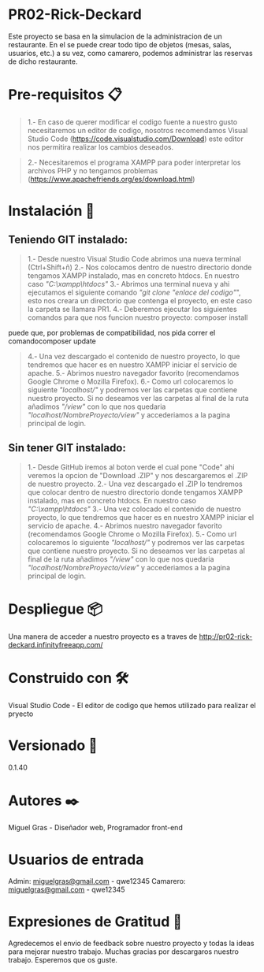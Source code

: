 # PR02-Rick-Deckard

Este proyecto se basa en la simulacion de la administracion de un restaurante. En el se puede crear todo tipo de objetos (mesas, salas, usuarios, etc.) a su vez, como camarero, podemos administrar las reservas de dicho restaurante.

# Pre-requisitos 📋

>1.- En caso de querer modificar el codigo fuente a nuestro gusto necesitaremos un editor de codigo, nosotros recomendamos Visual Studio Code (https://code.visualstudio.com/Download) este editor nos permitira realizar los cambios deseados.

>2.- Necesitaremos el programa XAMPP para poder interpretar los archivos PHP y no tengamos problemas (https://www.apachefriends.org/es/download.html)

# Instalación 🔧

## Teniendo GIT instalado:

>1.- Desde nuestro Visual Studio Code abrimos una nueva terminal (Ctrl+Shift+ñ)
>2.- Nos colocamos dentro de nuestro directorio donde tengamos XAMPP instalado, mas en concreto htdocs. En nuestro caso _"C:\xampp\htdocs"_
>3.- Abrimos una terminal nueva y ahi ejecutamos el siguiente comando _"git clone "enlace del codigo"_", esto nos creara un directorio que contenga el proyecto, en este caso la carpeta se llamara PR1.
>4.- Deberemos ejecutar los siguientes comandos para que nos funcion nuestro proyecto: composer install

puede que, por problemas de compatibilidad, nos pida correr el comandocomposer update

>4.- Una vez descargado el contenido de nuestro proyecto, lo que tendremos que hacer es en nuestro XAMPP iniciar el servicio de apache.
>5.- Abrimos nuestro navegador favorito (recomendamos Google Chrome o Mozilla Firefox).
>6.- Como url colocaremos lo siguiente _"localhost/"_ y podremos ver las carpetas que contiene nuestro proyecto. Si no deseamos ver las carpetas al final de la ruta añadimos _"/view"_ con lo que nos quedaria _"localhost/NombreProyecto/view"_ y accederiamos a la pagina principal de login.

## Sin tener GIT instalado:

>1.- Desde GitHub iremos al boton verde el cual pone "Code" ahi veremos la opcion de "Download .ZIP" y nos descargaremos el .ZIP de nuestro proyecto.
>2.- Una vez descargado el .ZIP lo tendremos que colocar dentro de nuestro directorio donde tengamos XAMPP instalado, mas en concreto htdocs. En nuestro caso _"C:\xampp\htdocs"_
>3.- Una vez colocado el contenido de nuestro proyecto, lo que tendremos que hacer es en nuestro XAMPP iniciar el servicio de apache.
>4.- Abrimos nuestro navegador favorito (recomendamos Google Chrome o Mozilla Firefox).
>5.- Como url colocaremos lo siguiente _"localhost/"_ y podremos ver las carpetas que contiene nuestro proyecto. Si no deseamos ver las carpetas al final de la ruta añadimos _"/view"_ con lo que nos quedaria _"localhost/NombreProyecto/view"_ y accederiamos a la pagina principal de login.

# Despliegue 📦

Una manera de acceder a nuestro proyecto es a traves de http://pr02-rick-deckard.infinityfreeapp.com/

# Construido con 🛠️
Visual Studio Code - El editor de codigo que hemos utilizado para realizar el pryecto

# Versionado 📌
0.1.40

# Autores ✒️
Miguel Gras - Diseñador web, Programador front-end

# Usuarios de entrada
Admin:
  miguelgras@gmail.com - qwe12345
Camarero:
  miguelgras@gmail.com - qwe12345

# Expresiones de Gratitud 🎁
Agredecemos el envio de feedback sobre nuestro proyecto y todas la ideas para mejorar nuestro trabajo.
Muchas gracias por descargaros nuestro trabajo. Esperemos que os guste.
